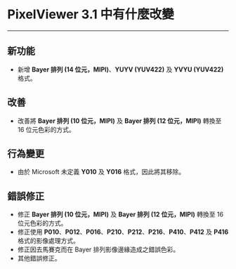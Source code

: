 ﻿# PixelViewer 3.1 中有什麼改變
 ---

## 新功能
+ 新增 **Bayer 排列 (14 位元，MIPI)**、**YUYV (YUV422)** 及 **YVYU (YUV422)** 格式。

## 改善
+ 改善將 **Bayer 排列 (10 位元，MIPI)** 及 **Bayer 排列 (12 位元，MIPI)** 轉換至 16 位元色彩的方式。

## 行為變更
+ 由於 Microsoft 未定義 **Y010** 及 **Y016** 格式，因此將其移除。

## 錯誤修正
+ 修正 **Bayer 排列 (10 位元，MIPI)** 及 **Bayer 排列 (12 位元，MIPI)** 轉換至 16 位元色彩的方式。
+ 修正使用 **P010**、**P012**、**P016**、**P210**、**P212**、**P216**、**P410**、**P412** 及 **P416** 格式的影像處理方式。
+ 修正因去馬賽克而在 Bayer 排列影像邊緣造成之錯誤色彩。
+ 其他錯誤修正。